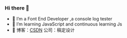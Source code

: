 ### Hi there 👋

- 🔭 I’m a Font End Developer ,a console log tester
- 🏫 I’m learning JavaScript and continuous learning Js
- 🌱 博客：[CSDN](https://blog.csdn.net/jbj6568839z) 公司：稿定设计
